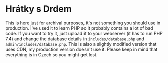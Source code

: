 # Hrátky s Drdem
This is here just for archival purposes, it's not something you should use in production. I've used it to learn PHP so it probably contains a lot of bad code.
If you want to try it, just upload it to your webserver (it has to run PHP 7.4) and change the database details in `includes/database.php` and `admin/includes/database.php`. This is also a slightly modified version that uses CDN, my production version doesn't use it. Please keep in mind that everything is in Czech so you might get lost.
